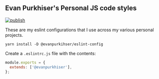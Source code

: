 ## Evan Purkhiser's Personal JS code styles

[![publish](https://github.com/EvanPurkhiser/eslint-config/workflows/publish/badge.svg)](https://github.com/EvanPurkhiser/eslint-config/actions?query=workflow%3Apublish)

These are my eslint configurations that I use across my various personal
projects.

```
yarn install -D @evanpurkihser/eslint-config
```

Create a `.eslintrc.js` file with the contents:

```js
module.exports = {
  extends: ['@evanpurkhiser'],
};
```
